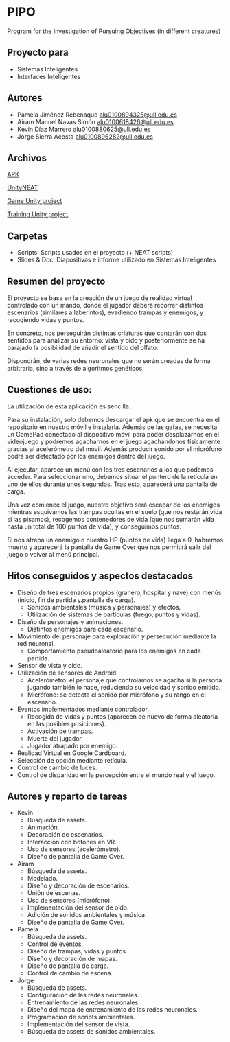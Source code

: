 # PIPO
Program for the Investigation of Pursuing Objectives (in different creatures)

## Proyecto para
* Sistemas Inteligentes
* Interfaces Inteligentes

## Autores
* Pamela Jiménez Rebenaque alu0100894325@ull.edu.es
* Airam Manuel Navas Simón alu0100618426@ull.edu.es
* Kevin Díaz Marrero       alu0100880625@ull.edu.es
* Jorge Sierra Acosta      alu0100896282@ull.edu.es

## Archivos
[APK](https://drive.google.com/open?id=17g7tYbH74dhN2F856hqu6T8tr_TGyBYk)

[UnityNEAT](https://github.com/lordjesus/UnityNEAT)

[Game Unity project](https://drive.google.com/open?id=14U_4lWqVm_CRe3-H6riQn8gs2PSN_TZT)

[Training Unity project](https://drive.google.com/open?id=1qarURAvm1PKqzQ4ALgHL78Q3IwuzzoCy)

## Carpetas
* Scripts: Scripts usados en el proyecto (+ NEAT scripts)
* Slides & Doc: Diapositivas e informe utilizado en Sistemas Inteligentes

## Resumen del proyecto
El proyecto se basa en la creación de un juego de realidad virtual controlado con un mando, donde el jugador deberá recorrer distintos escenarios (similares a laberintos), evadiendo trampas y enemigos, y recogiendo vidas y puntos.

En concreto, nos perseguirán distintas criaturas que contarán con dos sentidos para analizar su entorno: vista y oído y posteriormente se ha barajado la posibilidad de añadir el sentido del olfato.

Dispondrán, de varias redes neuronales que no serán creadas de forma arbitraria, sino a través de algoritmos genéticos.

## Cuestiones de uso:

La utilización de esta aplicación es sencilla.

Para su instalación, solo debemos descargar el apk que se encuentra en el repositorio en nuestro móvil e instalarla. Además de las gafas, se necesita un GamePad conectado al dispositivo móvil para poder desplazarnos en el videojuego y podremos agacharnos en el juego agachándonos físicamente gracias al acelerómetro del móvil. Además producir sonido por el micrófono podrá ser detectado por los enemigos dentro del juego.

Al ejecutar, aparece un menú con los tres escenarios a los que podemos acceder. Para seleccionar uno, debemos situar el puntero de la retícula en uno de ellos durante unos segundos. Tras esto, aparecerá una pantalla de carga.

Una vez comience el juego, nuestro objetivo será escapar de los enemigos mientras esquivamos las trampas ocultas en el suelo (que nos restarán vida si las pisamos), recogemos contenedores de vida (que nos sumarán vida hasta un total de 100 puntos de vida), y conseguimos puntos.

Si nos atrapa un enemigo o nuestro HP (puntos de vida) llega a 0, habremos muerto y aparecerá la pantalla de Game Over que nos permitirá salir del juego o volver al menú principal.

## Hitos conseguidos y aspectos destacados
* Diseño de tres escenarios  propios (granero, hospital y nave) con menús (inicio, fin de partida y.pantalla de carga).
  * Sonidos ambientales (música y personajes) y efectos.
  * Utilización de sistemas de partículas (fuego, puntos y vidas).
* Diseño de personajes y animaciones.
  * Distintos enemigos para cada escenario.
* Movimiento del personaje para exploración y persecución mediante la red neuronal.
  * Comportamiento pseudoaleatorio para los enemigos en cada partida.
* Sensor de vista y oído.
* Utilización de sensores de Android.
  * Acelerómetro: el personaje que controlamos se agacha si la persona jugando también lo hace, reduciendo su velocidad y sonido emitido.
  * Micrófono: se detecta el sonido por micrófono y su rango en el escenario.
* Eventos implementados mediante controlador.
  * Recogida de vidas y puntos (aparecen de nuevo de forma aleatoria en las posibles posiciones).
  * Activación de trampas.
  * Muerte del jugador.
  * Jugador atrapado por enemigo.
* Realidad Virtual en Google Cardboard.
* Selección de opción mediante retícula.
* Control de cambio de luces.
* Control de disparidad en la percepción entre el mundo real y el juego.

## Autores y reparto de tareas

* Kevin
  * Búsqueda de assets.
  * Animación.
  * Decoración de escenarios.
  * Interacción con botones en VR.
  * Uso de sensores (acelerómetro).
  * Diseño de pantalla de Game Over.
* Airam
  * Búsqueda de assets.
  * Modelado.
  * Diseño y decoración de escenarios.
  * Unión de escenas.
  * Uso de sensores (micrófono).
  * Implementación del sensor de oído.
  * Adición de sonidos ambientales y música.
  * Diseño de pantalla de Game Over.
* Pamela
  * Búsqueda de assets.
  * Control de eventos.
  * Diseño de trampas, vidas y puntos.
  * Diseño y decoración de mapas.
  * Diseño de pantalla de carga.
  * Control de cambio de escena.
* Jorge
  * Búsqueda de assets.
  * Configuración de las redes neuronales.
  * Entrenamiento de las redes neuronales.
  * Diseño del mapa de entrenamiento de las redes neuronales.
  * Programación de scripts ambientales.
  * Implementación del sensor de vista.
  * Búsqueda de assets de sonidos ambientales.
